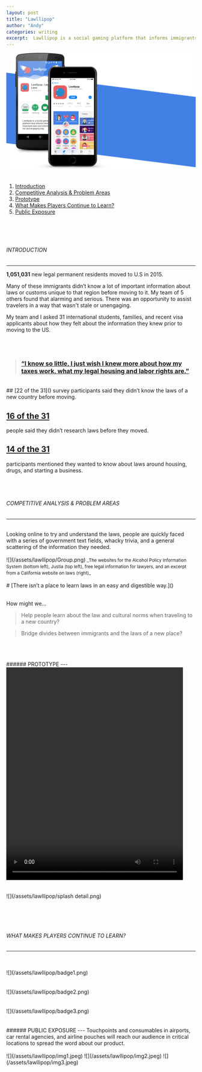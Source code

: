```yaml
---
layout: post
title: "Lawllipop"
author: "Andy"
categories: writing
excerpt:  Lawllipop is a social gaming platform that informs immigrants of important laws and regional customs. Play with your friends to learn about the essential information you need when traveling to a foreign country.
---
```

![](/assets/lawllipop/splash.png)
<br>
<br>

1. [Introduction](#introduction)
2. [Competitive Analysis & Problem Areas](#capa)
3. [Prototype](#prototype)
4. [What Makes Players Continue to Learn?](#learning)
5. [Public Exposure](#exposure)
<br>
<br>
<br>

<a name="introduction"></a>
###### INTRODUCTION
---

**1,051,031** new legal permanent residents moved to U.S in 2015.

Many of these immigrants didn’t know a lot of important information about laws or customs unique to that region before moving to it. My team of 5 others found that alarming and serious. There was an opportunity to assist travelers in a way that wasn't stale or unengaging.

My team and I asked 31 international students, families, and recent visa applicants about how they felt about the information they knew prior to moving to the US.

<br>
<br>

> ### [“I know so little, I just wish I knew more about how my taxes work, what my legal housing and labor rights are.”]()

<br>
## [22 of the 31]()
survey participants said they didn’t know the laws of a new country before moving.

## [16 of the 31]()
people said they didn’t research laws before they moved.

## [14 of the 31]()
participants mentioned they wanted to know about laws around housing, drugs, and starting a business.
<br>
<br>
<br>
<br>
<a name="capa"></a>
###### COMPETITIVE ANALYSIS & PROBLEM AREAS
---
<br>
Looking online to try and understand the laws, people are quickly faced with a series of government text fields, whacky trivia, and a general scattering of the information they needed.
<br>
<br>
![](/assets/lawllipop/Group.png)
<small>_The websites for the Alcohol Policy Information System (bottom left), Justia (top left), free legal information for lawyers, and an excerpt from a California website on laws (right)_</small>
<br>
<br>
# [There isn’t a place to learn laws in an easy and digestible way.]()

<br>
<br>

How might we…


> Help people learn about the law and cultural norms when traveling to a new country?

> Bridge divides between immigrants and the laws of a new place?

<br>
<br>
<br>
<a name="prototype"></a>
###### PROTOTYPE
---
<br>

<video width="470" height="564" autoplay loop>
  <source src="/assets/lawllipop/gameplay.mp4" type="video/mp4" />

</video>
<br>
<br>

![](/assets/lawllipop/splash detail.png)
<br>
<br>
<br>
<br>
<br>
<a name="learning"></a>
###### WHAT MAKES PLAYERS CONTINUE TO LEARN?
---
<br>
<br>
![](/assets/lawllipop/badge1.png)
<br>
<br>
<br>
![](/assets/lawllipop/badge2.png)
<br>
<br>
<br>
![](/assets/lawllipop/badge3.png)

<br>
<br>
<br>
<a name="exposure"></a>
###### PUBLIC EXPOSURE
---
Touchpoints and consumables in airports, car rental agencies, and airline pouches will reach our audience in critical locations to spread the word about our product.
<br>
<br>
![](/assets/lawllipop/img1.jpeg)
![](/assets/lawllipop/img2.jpeg)
![](/assets/lawllipop/img3.jpeg)
